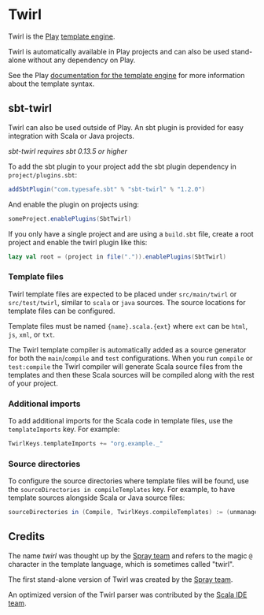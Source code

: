 Twirl
=====

Twirl is the [Play][play-site] [template engine][docs].

Twirl is automatically available in Play projects and can also be used
stand-alone without any dependency on Play.

See the Play [documentation for the template engine][docs] for more information
about the template syntax.


sbt-twirl
---------

Twirl can also be used outside of Play. An sbt plugin is provided for easy
integration with Scala or Java projects.

*sbt-twirl requires sbt 0.13.5 or higher*

To add the sbt plugin to your project add the sbt plugin dependency in
`project/plugins.sbt`:

```scala
addSbtPlugin("com.typesafe.sbt" % "sbt-twirl" % "1.2.0")
```

And enable the plugin on projects using:

```scala
someProject.enablePlugins(SbtTwirl)
```

If you only have a single project and are using a `build.sbt` file, create a
root project and enable the twirl plugin like this:

```scala
lazy val root = (project in file(".")).enablePlugins(SbtTwirl)
```

### Template files

Twirl template files are expected to be placed under `src/main/twirl` or
`src/test/twirl`, similar to `scala` or `java` sources. The source locations for
template files can be configured.

Template files must be named `{name}.scala.{ext}` where `ext` can be `html`,
`js`, `xml`, or `txt`.

The Twirl template compiler is automatically added as a source generator for
both the `main`/`compile` and `test` configurations. When you run `compile` or
`test:compile` the Twirl compiler will generate Scala source files from the
templates and then these Scala sources will be compiled along with the rest of
your project.

### Additional imports

To add additional imports for the Scala code in template files, use the
`templateImports` key. For example:

```scala
TwirlKeys.templateImports += "org.example._"
```

### Source directories

To configure the source directories where template files will be found, use the
`sourceDirectories in compileTemplates` key. For example, to have template
sources alongside Scala or Java source files:

```scala
sourceDirectories in (Compile, TwirlKeys.compileTemplates) := (unmanagedSourceDirectories in Compile).value
```


Credits
-------

The name *twirl* was thought up by the [Spray team][spray] and refers to the
magic `@` character in the template language, which is sometimes called "twirl".

The first stand-alone version of Twirl was created by the [Spray team][spray].

An optimized version of the Twirl parser was contributed by the
[Scala IDE team][scala-ide].


[play-site]: http://www.playframework.com
[docs]: http://www.playframework.com/documentation/2.4.x/ScalaTemplates
[spray]: https://github.com/spray
[scala-ide]: https://github.com/scala-ide
